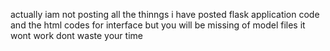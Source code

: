 actually iam not posting all the thinngs i have posted flask application code and the html codes for interface but you will be missing of model files it wont work dont waste your time 

